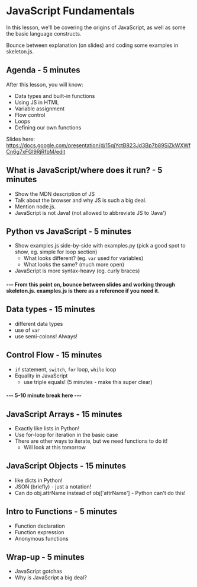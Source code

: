 # JavaScript Fundamentals

In this lesson, we'll be covering the origins of JavaScript, as well as some the basic language constructs.

Bounce between explanation (on slides) and coding some examples in skeleton.js.

## Agenda - 5 minutes
After this lesson, you will know:

  * Data types and built-in functions
  * Using JS in HTML
  * Variable assignment
  * Flow control
  * Loops
  * Defining our own functions

Slides here: https://docs.google.com/presentation/d/15qjYctB823Jd3Bp7b89SiZkWXWfCn6g7xFGl9RjRfbM/edit

## What is JavaScript/where does it run? - 5 minutes

  * Show the MDN description of JS
  * Talk about the browser and why JS is such a big deal.
  * Mention node.js.
  * JavaScript is not Java! (not allowed to abbreviate JS to 'Java')

## Python vs JavaScript - 5 minutes

  * Show examples.js side-by-side with examples.py (pick a good spot to show, eg. simple for loop section)
    * What looks different? (eg. `var` used for variables)
    * What looks the same? (much more open)
  * JavaScript is more syntax-heavy (eg. curly braces)


#### --- From this point on, bounce between slides and working through skeleton.js. examples.js is there as a reference if you need it.

## Data types - 15 minutes

  * different data types
  * use of `var`
  * use semi-colons! Always!

## Control Flow - 15 minutes

  * `if` statement, `switch`, `for` loop, `while` loop
  * Equality in JavaScript
    * use triple equals! (5 minutes - make this super clear)


#### --- 5-10 minute break here ---

## JavaScript Arrays - 15 minutes

  * Exactly like lists in Python!
  * Use for-loop for iteration in the basic case
  * There are other ways to iterate, but we need functions to do it!
    * Will look at this tomorrow

## JavaScript Objects - 15 minutes

  * like dicts in Python!
  * JSON (briefly) - just a notation!
  * Can do obj.attrName instead of obj['attrName'] - Python can't do this!

## Intro to Functions - 5 minutes

  * Function declaration
  * Function expression
  * Anonymous functions

## Wrap-up - 5 minutes

  * JavaScript gotchas
  * Why is JavaScript a big deal?
